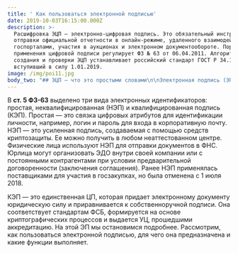 ```yaml
---
title: ' Как пользоваться электронной подписью'
date: 2019-10-03T16:15:00.000Z
description: >-
  Расшифровка ЭЦП — электронно-цифровая подпись. Это обязательный инструмент для
  отправки официальной отчетности в онлайн-режиме, удаленного взаимодействия с
  госпорталами, участия в аукционах и электронном документообороте. Порядок
  применения цифровой подписи регулирует ФЗ № 63 от 06.04.2011. Алгоритмы
  создания и проверки ЭЦП устанавливает российский стандарт ГОСТ Р 34.10-2012,
  вступивший в силу 1.01.2019.
image: /img/poi11.jpg
body_two: "## ЭЦП — что это простыми словами\n\nЭлектронная подпись (ЭП, ЭЦП, ЦП, КЭП) — это эквивалент рукописной подписи, подтверждающий подлинность, целостность и неизменность цифровой формы с момента заверки.\n\nПо сути, под электронной цифровой подписью понимается не какой-то конкретный видимый глазу атрибут, а результат криптографических процессов. Пользователь видит только факт наличия подписи в файле, но не саму ЭЦП (эта информация доступна в свойствах документа). В некоторых программах при заверке документа можно подключить специальный стикер «Документ подписан электронной подписью». Графическая метка выглядит как обычный штамп с Ф. И. О. подписанта, номером и сроком действия сертификата.\n\nЕсли создается открепленная подпись, то в одной папке с подписанной формой появляется отдельный файл с расширением .sig.\n\nЧтобы понять, что такое ЭП, необходимо разобраться, как делается электронная подпись и рассмотреть все компоненты и средства, участвующие в ее создании.\n\n## Как делается электронная подпись\n\nЭП не генерируется сама по себе. Сначала необходимо обратиться в УЦ и получить набор средств создания идентификатора: ключевую пару, сертификат ключа проверки (СКПЭП) и аппаратный носитель (токен).\n\nКлючи — это обезличенные наборы байт (уникальная последовательность произвольных символов). С помощью закрытого (секретного) ключа отправитель генерирует ЭП, а адресат (используя свой личный ЗК из пары) расшифровывает полученный пакет данных.\n\nОткрытый ключ (ОК) функционирует в связке с закрытым, но в отличие от него, не является секретной информацией. Чтобы передавать друг другу зашифрованные файлы, участники ЭДО обмениваются открытыми ключами. Подписант зашифровывает информацию, используя ОК, запрошенный у адресата. А адресат, в свою очередь, проверяет с помощью ОК отправителя актуальность КЭП.\n\nСертификат ключа проверки ЭП (СКПЭП) — это документ на бумажном или цифровом носителе, который связывает набор произвольных символов открытого ключа с личностью конкретного владельца ЭП. Иными словами, СКПЭП подтверждает тот факт, что открытый ключ принадлежит конкретному лицу.\n\nВ сертификате содержится номер, даты его выдачи и окончания срока, сведения о держателе, наименование УЦ и другая информация из ч. 2 ст. 17 ФЗ-63. Как правило, сертификат выдается на год. По истечении этого срока его необходимо продлить.\n\nТаким образом, распространенное выражение «выдача электронной подписи» является некорректным. Обращаясь в УЦ, ЮЛ или ФЛ приобретает не ЭЦП, а средства для ее формирования и проверки, а также для зашифровки и дешифрования цифровых форм.\n\nСредства КЭП записываются на ключевой носитель (токен), который можно приобрести в УЦ в комплекте с сертификатом. Самые популярные USB-токены в России — Рутокен, eToken и JaCarta.\n\nПри выдаче сертификата сотрудники УЦ рассказывают, как работает электронная подпись, и дают инструкции по использованию.\n\n## Какие операции позволяет выполнять электронно-цифровая подпись\n\nПрежде чем разбираться, для чего нужна электронная подпись, рассмотрим ее основные функции. Для каждого файла с помощью секретного ключа, размещенного на токене, генерируется уникальная ЦП. Сертификат электронно-цифровой подписи позволяет проверить ЭП на достоверность и актуальность. Успешно пройденная проверка служит гарантией того, что подпись была сформирована именно для этого файла, и с момента заверки текст не менялся и не дополнялся. Авторство можно уточнить в сведениях, указанных в сертификате.\n\nЗашифровка документа предотвращает компрометацию данных. Владелец сертификата зашифровывает заверенный файл посредством открытого ключа, который запрашивается у адресата. Отправленный документ сможет расшифровать только держатель сертификата, с помощью которого была закодирована информация. Этот сертификат должен быть загружен на ПК адресата, в противном случае открыть файл не получится.\n\n**Для чего нужна электронная подпись**\n\nИнформация, заверенная квалифицированной ЭП, признается юридически значимой и принимается во всех официальных инстанциях с ЭДО:\n\nплощадки для электронных торгов: 44-ФЗ (госзаказы), 223-ФЗ — реализация имущества банкротов, коммерческие торги в секторе B2B;\n\nарбитражные суды (дистанционная подача заявлений, жалоб и апелляций);\n\nинформационные госпорталы: ЕГАИС, Госуслуги, ФАС, ЕАИС ФСТ, Роскомнадзор и др.;\n\nгосударственные органы, принимающие отчетность в режиме онлайн: ФНС, ФСС, ПФР;\n\nкорпоративный ЭДО;\n\nотраслевой документооборот (медицина, ЖКХ, банковский сектор и др.).\n\nИспользование электронной подписи распространено и в частной жизни, например, для ведения ЭДО с работодателем, регистрации сделок с недвижимостью на сайте Росреестра, отправки заявлений в Роспатент, оформления онлайн-кредитов, отправки документов на поступление в ВУЗ и др.\n\nВладельцам кассовых аппаратов цифровая подпись нужна для удаленной постановки ККТ на учет в ФНС, а также для заключения договора с ОФД.\n\n**От чего спасает цифровая подпись**\n\nЭлектронный документооборот успешно решает одну из ключевых проблем современного бизнеса — избавляет от длительной бумажной волокиты. Держатели СКПЭП могут отправлять отчетность в контролирующие органы и обмениваться документацией с контрагентами из любой точки, где есть доступ к интернету.\r\n\n\r\n\nДля чего нужна ЭЦП и какие преимущества она дает:\r\n\n\r\n\nсокращение издержек за счет отказа от бумажных носителей;\r\n\nупрощение системы документооборота (при использовании ЭП нет необходимости лично встречаться с адресатом и передавать бумажные версии документов);\r\n\nминимизация риска потери файлов при отправке;\r\n\nгарантия достоверности и неизменности отправленной информации.\r\n\nС помощью электронной подписи предприниматели имеют возможность развивать бизнес-отношения по всему миру без личного взаимодействия с контрагентами."
---
```

 В **ст. 5 ФЗ-63** выделено три вида электронных идентификаторов: простая, неквалифицированная (НЭП) и квалифицированная подпись (КЭП). Простая — это связка цифровых атрибутов для идентификации личности, например, логин и пароль для входа в корпоративную почту. НЭП — это усиленная подпись, создаваемая с помощью средств криптозащиты. Ее можно получить в любом неаттестованном центре. Физические лица используют НЭП для отправки документов в ФНС. Юрлица могут организовать ЭДО внутри своей компании или с постоянными контрагентами при условии предварительной договоренности (заключения соглашения). Ранее НЭП применялась поставщиками для участия в госзакупках, но была отменена с 1 июля 2018.

КЭП — это единственная ЦП, которая придает электронному документу юридическую силу и приравнивается к собственноручной подписи. Она соответствует стандартам ФСБ, формируется на основе криптографических процессов и выдается УЦ, прошедшими аккредитацию. На этой ЭП мы остановимся подробнее. Рассмотрим, как пользоваться электронной подписью, для чего она предназначена и какие функции выполняет.
